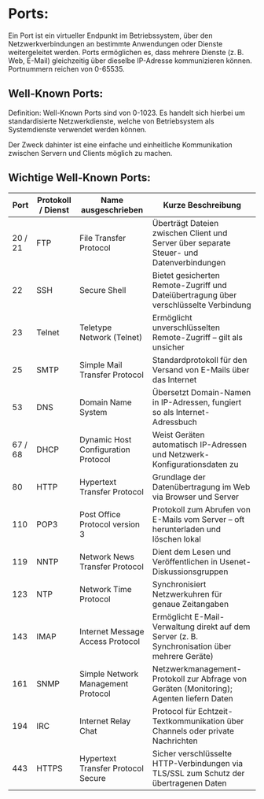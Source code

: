# Ports:
Ein Port ist ein virtueller Endpunkt im Betriebssystem, über den Netzwerkverbindungen an bestimmte Anwendungen oder Dienste weitergeleitet werden. Ports ermöglichen es, dass mehrere Dienste (z. B. Web, E-Mail) gleichzeitig über dieselbe IP-Adresse kommunizieren können.\
Portnummern reichen von 0-65535.

## Well-Known Ports:

Definition: Well-Known Ports sind von 0-1023. Es handelt sich hierbei um standardisierte Netzwerkdienste, welche von Betriebsystem als Systemdienste verwendet werden können.

Der Zweck dahinter ist eine einfache und einheitliche Kommunikation zwischen Servern und Clients möglich zu machen.

## Wichtige Well-Known Ports:

| Port    | Protokoll / Dienst | Name ausgeschrieben                 | Kurze Beschreibung                                                                                                         |
| ------- | ------------------ | ----------------------------------- | -------------------------------------------------------------------------------------------------------------------------- |
| 20 / 21 | FTP                | File Transfer Protocol              | Überträgt Dateien zwischen Client und Server über separate Steuer- und Datenverbindungen                                   |
| 22      | SSH                | Secure Shell                        | Bietet gesicherten Remote-Zugriff und Dateiübertragung über verschlüsselte Verbindung                                      |
| 23      | Telnet             | Teletype Network (Telnet)           | Ermöglicht unverschlüsselten Remote-Zugriff – gilt als unsicher                                                            |
| 25      | SMTP               | Simple Mail Transfer Protocol       | Standardprotokoll für den Versand von E-Mails über das Internet                                                            |
| 53      | DNS                | Domain Name System                  | Übersetzt Domain-Namen in IP-Adressen, fungiert so als Internet-Adressbuch                                                 |
| 67 / 68 | DHCP               | Dynamic Host Configuration Protocol | Weist Geräten automatisch IP-Adressen und Netzwerk-Konfigurationsdaten zu                                                  |
| 80      | HTTP               | Hypertext Transfer Protocol         | Grundlage der Datenübertragung im Web via Browser und Server                                                               |
| 110     | POP3               | Post Office Protocol version 3      | Protokoll zum Abrufen von E-Mails vom Server – oft herunterladen und löschen lokal                                         |
| 119     | NNTP               | Network News Transfer Protocol      | Dient dem Lesen und Veröffentlichen in Usenet-Diskussionsgruppen                                                           |
| 123     | NTP                | Network Time Protocol               | Synchronisiert Netzwerkuhren für genaue Zeitangaben                                                                        |
| 143     | IMAP               | Internet Message Access Protocol    | Ermöglicht E-Mail-Verwaltung direkt auf dem Server (z. B. Synchronisation über mehrere Geräte)                             |
| 161     | SNMP               | Simple Network Management Protocol  | Netzwerkmanagement-Protokoll zur Abfrage von Geräten (Monitoring); Agenten liefern Daten                                   |
| 194     | IRC                | Internet Relay Chat                 | Protocol für Echtzeit-Textkommunikation über Channels oder private Nachrichten                                             |
| 443     | HTTPS              | Hypertext Transfer Protocol Secure  | Sicher verschlüsselte HTTP-Verbindungen via TLS/SSL zum Schutz der übertragenen Daten                                      |
